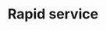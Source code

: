 ---
title: "Rapid service"
url: /puerto-la-cruz/rapid-service-paseo-colon/
shop: reparación de automóviles
---